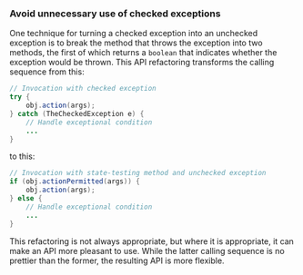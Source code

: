 ### Avoid unnecessary use of checked exceptions

One technique for turning a checked exception into an unchecked exception is to break the method that throws the exception into two methods, the first of which returns a `boolean` that indicates whether the exception would be thrown. This API refactoring transforms the calling sequence from this:

```java
// Invocation with checked exception
try {
	obj.action(args);
} catch (TheCheckedException e) {
	// Handle exceptional condition
	...
}
```

to this:

```java
// Invocation with state-testing method and unchecked exception
if (obj.actionPermitted(args)) {
	obj.action(args);
} else {
	// Handle exceptional condition
	...
}
```

This refactoring is not always appropriate, but where it is appropriate, it can make an API more pleasant to use. While the latter calling sequence is no prettier than the former, the resulting API is more flexible.